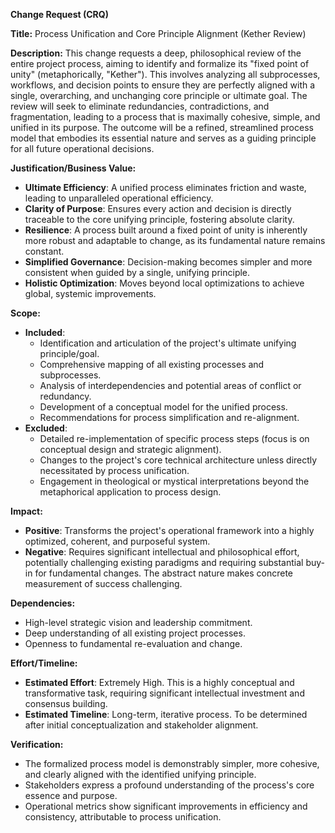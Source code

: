 **Change Request (CRQ)**

**Title:** Process Unification and Core Principle Alignment (Kether Review)

**Description:**
This change requests a deep, philosophical review of the entire project process, aiming to identify and formalize its "fixed point of unity" (metaphorically, "Kether"). This involves analyzing all subprocesses, workflows, and decision points to ensure they are perfectly aligned with a single, overarching, and unchanging core principle or ultimate goal. The review will seek to eliminate redundancies, contradictions, and fragmentation, leading to a process that is maximally cohesive, simple, and unified in its purpose. The outcome will be a refined, streamlined process model that embodies its essential nature and serves as a guiding principle for all future operational decisions.

**Justification/Business Value:**
*   **Ultimate Efficiency**: A unified process eliminates friction and waste, leading to unparalleled operational efficiency.
*   **Clarity of Purpose**: Ensures every action and decision is directly traceable to the core unifying principle, fostering absolute clarity.
*   **Resilience**: A process built around a fixed point of unity is inherently more robust and adaptable to change, as its fundamental nature remains constant.
*   **Simplified Governance**: Decision-making becomes simpler and more consistent when guided by a single, unifying principle.
*   **Holistic Optimization**: Moves beyond local optimizations to achieve global, systemic improvements.

**Scope:**
*   **Included**:
    *   Identification and articulation of the project's ultimate unifying principle/goal.
    *   Comprehensive mapping of all existing processes and subprocesses.
    *   Analysis of interdependencies and potential areas of conflict or redundancy.
    *   Development of a conceptual model for the unified process.
    *   Recommendations for process simplification and re-alignment.
*   **Excluded**:
    *   Detailed re-implementation of specific process steps (focus is on conceptual design and strategic alignment).
    *   Changes to the project's core technical architecture unless directly necessitated by process unification.
    *   Engagement in theological or mystical interpretations beyond the metaphorical application to process design.

**Impact:**
*   **Positive**: Transforms the project's operational framework into a highly optimized, coherent, and purposeful system.
*   **Negative**: Requires significant intellectual and philosophical effort, potentially challenging existing paradigms and requiring substantial buy-in for fundamental changes. The abstract nature makes concrete measurement of success challenging.

**Dependencies:**
*   High-level strategic vision and leadership commitment.
*   Deep understanding of all existing project processes.
*   Openness to fundamental re-evaluation and change.

**Effort/Timeline:**
*   **Estimated Effort**: Extremely High. This is a highly conceptual and transformative task, requiring significant intellectual investment and consensus building.
*   **Estimated Timeline**: Long-term, iterative process. To be determined after initial conceptualization and stakeholder alignment.

**Verification:**
*   The formalized process model is demonstrably simpler, more cohesive, and clearly aligned with the identified unifying principle.
*   Stakeholders express a profound understanding of the process's core essence and purpose.
*   Operational metrics show significant improvements in efficiency and consistency, attributable to process unification.
